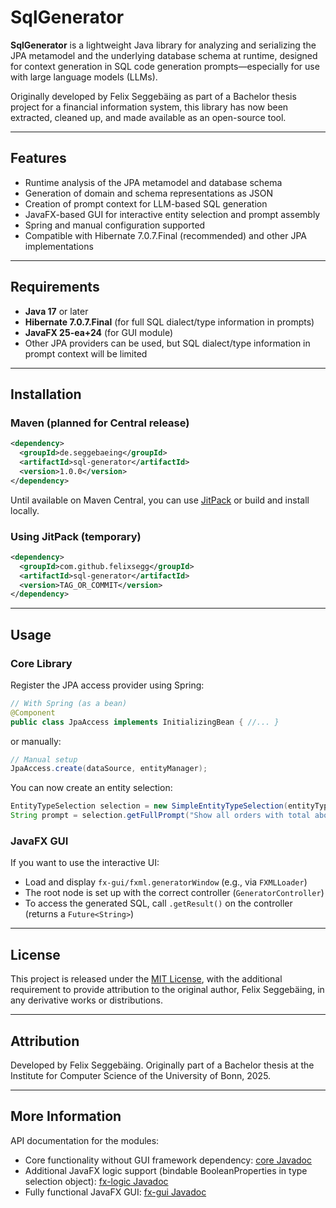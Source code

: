 

# SqlGenerator

**SqlGenerator** is a lightweight Java library for analyzing and serializing the JPA metamodel and the underlying database schema at runtime, designed for context generation in SQL code generation prompts—especially for use with large language models (LLMs).

Originally developed by Felix Seggebäing as part of a Bachelor thesis project for a financial information system, this library has now been extracted, cleaned up, and made available as an open-source tool.

---

## Features

* Runtime analysis of the JPA metamodel and database schema
* Generation of domain and schema representations as JSON
* Creation of prompt context for LLM-based SQL generation
* JavaFX-based GUI for interactive entity selection and prompt assembly
* Spring and manual configuration supported
* Compatible with Hibernate 7.0.7.Final (recommended) and other JPA implementations

---

## Requirements

* **Java 17** or later
* **Hibernate 7.0.7.Final** (for full SQL dialect/type information in prompts)
* **JavaFX 25-ea+24** (for GUI module)
* Other JPA providers can be used, but SQL dialect/type information in prompt context will be limited

---

## Installation

### Maven (planned for Central release)

```xml
<dependency>
  <groupId>de.seggebaeing</groupId>
  <artifactId>sql-generator</artifactId>
  <version>1.0.0</version>
</dependency>
```

Until available on Maven Central, you can use [JitPack](https://jitpack.io/) or build and install locally.

### Using JitPack (temporary)

```xml
<dependency>
  <groupId>com.github.felixsegg</groupId>
  <artifactId>sql-generator</artifactId>
  <version>TAG_OR_COMMIT</version>
</dependency>
```

---

## Usage

### Core Library

Register the JPA access provider using Spring:

```java
// With Spring (as a bean)
@Component
public class JpaAccess implements InitializingBean { //... }
```

or manually:

```java
// Manual setup
JpaAccess.create(dataSource, entityManager);
```

You can now create an entity selection:

```java
EntityTypeSelection selection = new SimpleEntityTypeSelection(entityTypes);
String prompt = selection.getFullPrompt("Show all orders with total above 100 EUR.");
```

### JavaFX GUI

If you want to use the interactive UI:

* Load and display `fx-gui/fxml.generatorWindow` (e.g., via `FXMLLoader`)
* The root node is set up with the correct controller (`GeneratorController`)
* To access the generated SQL, call `.getResult()` on the controller (returns a `Future<String>`)

---

## License

This project is released under the [MIT License](LICENSE), with the additional requirement to provide attribution to the original author, Felix Seggebäing, in any derivative works or distributions.

---

## Attribution

Developed by Felix Seggebäing.
Originally part of a Bachelor thesis at the Institute for Computer Science of the University of Bonn, 2025.

---

## More Information

API documentation for the modules: 

- Core functionality without GUI framework dependency: [core Javadoc](https://felixsegg.github.io/sql-generator/core/)
- Additional JavaFX logic support (bindable BooleanProperties in type selection object): [fx-logic Javadoc](https://felixsegg.github.io/sql-generator/fx-logic/)
- Fully functional JavaFX GUI: [fx-gui Javadoc](https://felixsegg.github.io/sql-generator/fx-gui/)

